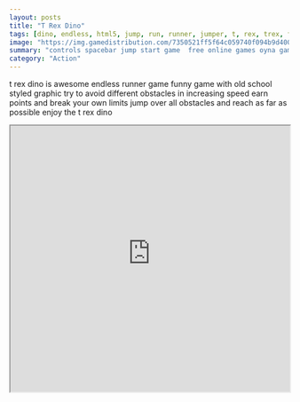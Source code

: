 ```yaml
---
layout: posts
title: "T Rex Dino"
tags: [dino, endless, html5, jump, run, runner, jumper, t, rex, trex, free, online, games, oyna, game, free, games, play, play, games]
image: "https://img.gamedistribution.com/7350521ff5f64c059740f094b9d40003-512x384.jpeg"
summary: "controls spacebar jump start game  free online games oyna game free games play play games"
category: "Action"
---
```


t rex dino is awesome endless runner game funny game with old school styled graphic try to avoid different obstacles in increasing speed earn points and break your own limits jump over all obstacles and reach as far as possible enjoy the t rex dino

<iframe width="100%" height="480px;" src="https://html5.gamedistribution.com/7350521ff5f64c059740f094b9d40003/"></iframe>